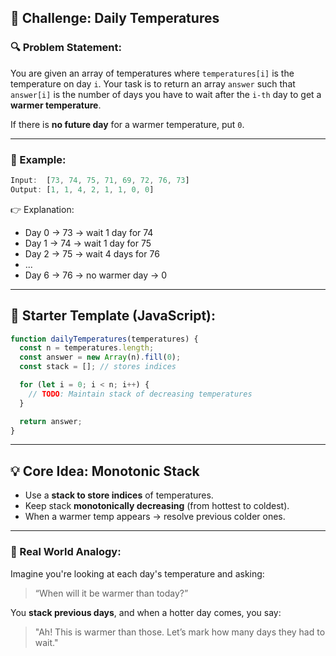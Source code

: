 ## 🧠 **Challenge: Daily Temperatures**

### 🔍 Problem Statement:

You are given an array of temperatures where `temperatures[i]` is the temperature on day `i`.
Your task is to return an array `answer` such that `answer[i]` is the number of days you have to wait after the `i-th` day to get a **warmer temperature**.

If there is **no future day** for a warmer temperature, put `0`.

---

### 📝 Example:

```js
Input:  [73, 74, 75, 71, 69, 72, 76, 73]
Output: [1, 1, 4, 2, 1, 1, 0, 0]
```

👉 Explanation:

* Day 0 → 73 → wait 1 day for 74
* Day 1 → 74 → wait 1 day for 75
* Day 2 → 75 → wait 4 days for 76
* ...
* Day 6 → 76 → no warmer day → 0

---

## 🧱 Starter Template (JavaScript):

```javascript
function dailyTemperatures(temperatures) {
  const n = temperatures.length;
  const answer = new Array(n).fill(0);
  const stack = []; // stores indices

  for (let i = 0; i < n; i++) {
    // TODO: Maintain stack of decreasing temperatures
  }

  return answer;
}
```

---

## 💡 Core Idea: Monotonic Stack

* Use a **stack to store indices** of temperatures.
* Keep stack **monotonically decreasing** (from hottest to coldest).
* When a warmer temp appears → resolve previous colder ones.

---

### 🧠 Real World Analogy:

Imagine you're looking at each day's temperature and asking:

> “When will it be warmer than today?”

You **stack previous days**, and when a hotter day comes, you say:

> "Ah! This is warmer than those. Let’s mark how many days they had to wait."

